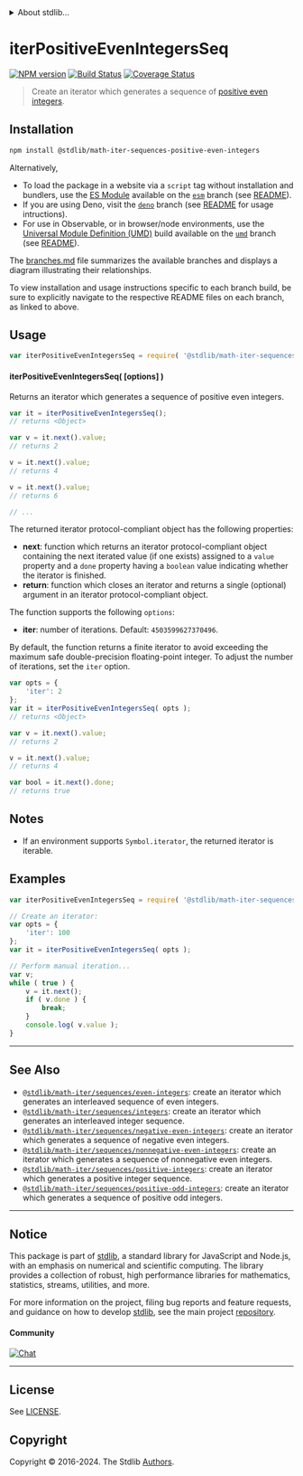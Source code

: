 <!--

@license Apache-2.0

Copyright (c) 2020 The Stdlib Authors.

Licensed under the Apache License, Version 2.0 (the "License");
you may not use this file except in compliance with the License.
You may obtain a copy of the License at

   http://www.apache.org/licenses/LICENSE-2.0

Unless required by applicable law or agreed to in writing, software
distributed under the License is distributed on an "AS IS" BASIS,
WITHOUT WARRANTIES OR CONDITIONS OF ANY KIND, either express or implied.
See the License for the specific language governing permissions and
limitations under the License.

-->


<details>
  <summary>
    About stdlib...
  </summary>
  <p>We believe in a future in which the web is a preferred environment for numerical computation. To help realize this future, we've built stdlib. stdlib is a standard library, with an emphasis on numerical and scientific computation, written in JavaScript (and C) for execution in browsers and in Node.js.</p>
  <p>The library is fully decomposable, being architected in such a way that you can swap out and mix and match APIs and functionality to cater to your exact preferences and use cases.</p>
  <p>When you use stdlib, you can be absolutely certain that you are using the most thorough, rigorous, well-written, studied, documented, tested, measured, and high-quality code out there.</p>
  <p>To join us in bringing numerical computing to the web, get started by checking us out on <a href="https://github.com/stdlib-js/stdlib">GitHub</a>, and please consider <a href="https://opencollective.com/stdlib">financially supporting stdlib</a>. We greatly appreciate your continued support!</p>
</details>

# iterPositiveEvenIntegersSeq

[![NPM version][npm-image]][npm-url] [![Build Status][test-image]][test-url] [![Coverage Status][coverage-image]][coverage-url] <!-- [![dependencies][dependencies-image]][dependencies-url] -->

> Create an iterator which generates a sequence of [positive even integers][oeis-a299174].

<!-- Section to include introductory text. Make sure to keep an empty line after the intro `section` element and another before the `/section` close. -->

<section class="intro">

</section>

<!-- /.intro -->

<!-- Package usage documentation. -->

<section class="installation">

## Installation

```bash
npm install @stdlib/math-iter-sequences-positive-even-integers
```

Alternatively,

-   To load the package in a website via a `script` tag without installation and bundlers, use the [ES Module][es-module] available on the [`esm`][esm-url] branch (see [README][esm-readme]).
-   If you are using Deno, visit the [`deno`][deno-url] branch (see [README][deno-readme] for usage intructions).
-   For use in Observable, or in browser/node environments, use the [Universal Module Definition (UMD)][umd] build available on the [`umd`][umd-url] branch (see [README][umd-readme]).

The [branches.md][branches-url] file summarizes the available branches and displays a diagram illustrating their relationships.

To view installation and usage instructions specific to each branch build, be sure to explicitly navigate to the respective README files on each branch, as linked to above.

</section>

<section class="usage">

## Usage

<!-- eslint-disable id-length -->

```javascript
var iterPositiveEvenIntegersSeq = require( '@stdlib/math-iter-sequences-positive-even-integers' );
```

#### iterPositiveEvenIntegersSeq( \[options] )

Returns an iterator which generates a sequence of positive even integers.

<!-- eslint-disable id-length -->

```javascript
var it = iterPositiveEvenIntegersSeq();
// returns <Object>

var v = it.next().value;
// returns 2

v = it.next().value;
// returns 4

v = it.next().value;
// returns 6

// ...
```

The returned iterator protocol-compliant object has the following properties:

-   **next**: function which returns an iterator protocol-compliant object containing the next iterated value (if one exists) assigned to a `value` property and a `done` property having a `boolean` value indicating whether the iterator is finished.
-   **return**: function which closes an iterator and returns a single (optional) argument in an iterator protocol-compliant object.

The function supports the following `options`:

-   **iter**: number of iterations. Default: `4503599627370496`.

By default, the function returns a finite iterator to avoid exceeding the maximum safe double-precision floating-point integer. To adjust the number of iterations, set the `iter` option.

<!-- eslint-disable id-length -->

```javascript
var opts = {
    'iter': 2
};
var it = iterPositiveEvenIntegersSeq( opts );
// returns <Object>

var v = it.next().value;
// returns 2

v = it.next().value;
// returns 4

var bool = it.next().done;
// returns true
```

</section>

<!-- /.usage -->

<!-- Package usage notes. Make sure to keep an empty line after the `section` element and another before the `/section` close. -->

<section class="notes">

## Notes

-   If an environment supports `Symbol.iterator`, the returned iterator is iterable.

</section>

<!-- /.notes -->

<!-- Package usage examples. -->

<section class="examples">

## Examples

<!-- eslint no-undef: "error" -->

<!-- eslint-disable id-length -->

```javascript
var iterPositiveEvenIntegersSeq = require( '@stdlib/math-iter-sequences-positive-even-integers' );

// Create an iterator:
var opts = {
    'iter': 100
};
var it = iterPositiveEvenIntegersSeq( opts );

// Perform manual iteration...
var v;
while ( true ) {
    v = it.next();
    if ( v.done ) {
        break;
    }
    console.log( v.value );
}
```

</section>

<!-- /.examples -->

<!-- Section to include cited references. If references are included, add a horizontal rule *before* the section. Make sure to keep an empty line after the `section` element and another before the `/section` close. -->

<section class="references">

</section>

<!-- /.references -->

<!-- Section for related `stdlib` packages. Do not manually edit this section, as it is automatically populated. -->

<section class="related">

* * *

## See Also

-   <span class="package-name">[`@stdlib/math-iter/sequences/even-integers`][@stdlib/math/iter/sequences/even-integers]</span><span class="delimiter">: </span><span class="description">create an iterator which generates an interleaved sequence of even integers.</span>
-   <span class="package-name">[`@stdlib/math-iter/sequences/integers`][@stdlib/math/iter/sequences/integers]</span><span class="delimiter">: </span><span class="description">create an iterator which generates an interleaved integer sequence.</span>
-   <span class="package-name">[`@stdlib/math-iter/sequences/negative-even-integers`][@stdlib/math/iter/sequences/negative-even-integers]</span><span class="delimiter">: </span><span class="description">create an iterator which generates a sequence of negative even integers.</span>
-   <span class="package-name">[`@stdlib/math-iter/sequences/nonnegative-even-integers`][@stdlib/math/iter/sequences/nonnegative-even-integers]</span><span class="delimiter">: </span><span class="description">create an iterator which generates a sequence of nonnegative even integers.</span>
-   <span class="package-name">[`@stdlib/math-iter/sequences/positive-integers`][@stdlib/math/iter/sequences/positive-integers]</span><span class="delimiter">: </span><span class="description">create an iterator which generates a positive integer sequence.</span>
-   <span class="package-name">[`@stdlib/math-iter/sequences/positive-odd-integers`][@stdlib/math/iter/sequences/positive-odd-integers]</span><span class="delimiter">: </span><span class="description">create an iterator which generates a sequence of positive odd integers.</span>

</section>

<!-- /.related -->

<!-- Section for all links. Make sure to keep an empty line after the `section` element and another before the `/section` close. -->


<section class="main-repo" >

* * *

## Notice

This package is part of [stdlib][stdlib], a standard library for JavaScript and Node.js, with an emphasis on numerical and scientific computing. The library provides a collection of robust, high performance libraries for mathematics, statistics, streams, utilities, and more.

For more information on the project, filing bug reports and feature requests, and guidance on how to develop [stdlib][stdlib], see the main project [repository][stdlib].

#### Community

[![Chat][chat-image]][chat-url]

---

## License

See [LICENSE][stdlib-license].


## Copyright

Copyright &copy; 2016-2024. The Stdlib [Authors][stdlib-authors].

</section>

<!-- /.stdlib -->

<!-- Section for all links. Make sure to keep an empty line after the `section` element and another before the `/section` close. -->

<section class="links">

[npm-image]: http://img.shields.io/npm/v/@stdlib/math-iter-sequences-positive-even-integers.svg
[npm-url]: https://npmjs.org/package/@stdlib/math-iter-sequences-positive-even-integers

[test-image]: https://github.com/stdlib-js/math-iter-sequences-positive-even-integers/actions/workflows/test.yml/badge.svg?branch=v0.2.0
[test-url]: https://github.com/stdlib-js/math-iter-sequences-positive-even-integers/actions/workflows/test.yml?query=branch:v0.2.0

[coverage-image]: https://img.shields.io/codecov/c/github/stdlib-js/math-iter-sequences-positive-even-integers/main.svg
[coverage-url]: https://codecov.io/github/stdlib-js/math-iter-sequences-positive-even-integers?branch=main

<!--

[dependencies-image]: https://img.shields.io/david/stdlib-js/math-iter-sequences-positive-even-integers.svg
[dependencies-url]: https://david-dm.org/stdlib-js/math-iter-sequences-positive-even-integers/main

-->

[chat-image]: https://img.shields.io/gitter/room/stdlib-js/stdlib.svg
[chat-url]: https://app.gitter.im/#/room/#stdlib-js_stdlib:gitter.im

[stdlib]: https://github.com/stdlib-js/stdlib

[stdlib-authors]: https://github.com/stdlib-js/stdlib/graphs/contributors

[umd]: https://github.com/umdjs/umd
[es-module]: https://developer.mozilla.org/en-US/docs/Web/JavaScript/Guide/Modules

[deno-url]: https://github.com/stdlib-js/math-iter-sequences-positive-even-integers/tree/deno
[deno-readme]: https://github.com/stdlib-js/math-iter-sequences-positive-even-integers/blob/deno/README.md
[umd-url]: https://github.com/stdlib-js/math-iter-sequences-positive-even-integers/tree/umd
[umd-readme]: https://github.com/stdlib-js/math-iter-sequences-positive-even-integers/blob/umd/README.md
[esm-url]: https://github.com/stdlib-js/math-iter-sequences-positive-even-integers/tree/esm
[esm-readme]: https://github.com/stdlib-js/math-iter-sequences-positive-even-integers/blob/esm/README.md
[branches-url]: https://github.com/stdlib-js/math-iter-sequences-positive-even-integers/blob/main/branches.md

[stdlib-license]: https://raw.githubusercontent.com/stdlib-js/math-iter-sequences-positive-even-integers/main/LICENSE

[oeis-a299174]: http://oeis.org/A299174

<!-- <related-links> -->

[@stdlib/math/iter/sequences/even-integers]: https://github.com/stdlib-js/math-iter-sequences-even-integers

[@stdlib/math/iter/sequences/integers]: https://github.com/stdlib-js/math-iter-sequences-integers

[@stdlib/math/iter/sequences/negative-even-integers]: https://github.com/stdlib-js/math-iter-sequences-negative-even-integers

[@stdlib/math/iter/sequences/nonnegative-even-integers]: https://github.com/stdlib-js/math-iter-sequences-nonnegative-even-integers

[@stdlib/math/iter/sequences/positive-integers]: https://github.com/stdlib-js/math-iter-sequences-positive-integers

[@stdlib/math/iter/sequences/positive-odd-integers]: https://github.com/stdlib-js/math-iter-sequences-positive-odd-integers

<!-- </related-links> -->

</section>

<!-- /.links -->
